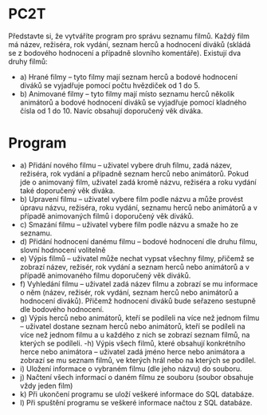 # PC2T
Představte si, že vytváříte program pro správu seznamu filmů. Každý film má název, režiséra, rok
vydání, seznam herců a hodnocení diváků (skládá se z bodového hodnocení a případně slovního
komentáře). Existují dva druhy filmů:
- a) Hrané filmy – tyto filmy mají seznam herců a bodové hodnocení diváků se vyjadřuje pomocí
počtu hvězdiček od 1 do 5.
- b) Animované filmy – tyto filmy mají místo seznamu herců několik animátorů a bodové
hodnocení diváků se vyjadřuje pomocí kladného čísla od 1 do 10. Navíc obsahují
doporučený věk diváka.
# Program
- a) Přidání nového filmu – uživatel vybere druh filmu, zadá název, režiséra, rok vydání a případně
seznam herců nebo animátorů. Pokud jde o animovaný film, uživatel zadá kromě názvu, režiséra a roku
vydání také doporučený věk diváka.
- b) Upravení filmu – uživatel vybere film podle názvu a může provést úpravu názvu, režiséra, roku
vydání, seznamu herců nebo animátorů a v případě animovaných filmů i doporučený věk diváků.
- c) Smazání filmu – uživatel vybere film podle názvu a smaže ho ze seznamu.
- d) Přidání hodnocení danému filmu – bodové hodnocení dle druhu filmu, slovní hodnocení volitelně
- e) Výpis filmů – uživatel může nechat vypsat všechny filmy, přičemž se zobrazí název, režisér, rok vydání
a seznam herců nebo animátorů a v případě animovaného filmu doporučený věk diváků.
- f) Vyhledání filmu – uživatel zadá název filmu a zobrazí se mu informace o něm (název, režisér, rok
vydání, seznam herců nebo animátorů a hodnocení diváků). Přičemž hodnocení diváků bude seřazeno
sestupně dle bodového hodnocení.
- g) Výpis herců nebo animátorů, kteří se podíleli na více než jednom filmu – uživatel dostane seznam
herců nebo animátorů, kteří se podíleli na více než jednom filmu a u každého z nich se zobrazí seznam
filmů, na kterých se podíleli.
-h) Výpis všech filmů, které obsahují konkrétního herce nebo animátora – uživatel zadá jméno herce
nebo animátora a zobrazí se mu seznam filmů, ve kterých hrál nebo na kterých se podílel.
- i) Uložení informace o vybraném filmu (dle jeho názvu) do souboru.
- j) Načtení všech informací o daném filmu ze souboru (soubor obsahuje vždy jeden film)
- k) Při ukončení programu se uloží veškeré informace do SQL databáze.
- l) Při spuštění programu se veškeré informace načtou z SQL databáze.
